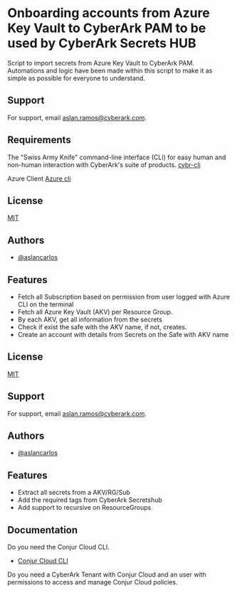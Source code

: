 
# Onboarding accounts from Azure Key Vault to CyberArk PAM to be used by CyberArk Secrets HUB

Script to import secrets from Azure Key Vault to CyberArk PAM.
Automations and logic have been made within this script to make it as simple as possible for everyone to understand.


## Support
For support, email aslan.ramos@cyberark.com.


## Requirements
The  "Swiss Army Knife" command-line interface (CLI) for easy human and non-human interaction with CyberArk's suite of products.
[cybr-cli](https://github.com/infamousjoeg/cybr-cli)


Azure Client
[Azure cli](https://github.com/Azure/azure-cli)


## License
[MIT](https://choosealicense.com/licenses/mit/)

## Authors

- [@aslancarlos](https://www.github.com/aslancarlos)



## Features
- Fetch all Subscription based on permission from user logged with Azure CLI on the terminal
- Fetch all Azure Key Vault (AKV) per Resource Group.
- By each AKV, get all information from the secrets
- Check if exist the safe with the AKV name, if not, creates. 
- Create an account with details from Secrets on the Safe with AKV name
 


## License

[MIT](https://choosealicense.com/licenses/mit/)


## Support

For support, email aslan.ramos@cyberark.com.


## Authors

- [@aslancarlos](https://www.github.com/aslancarlos)


## Features

- Extract all secrets from a AKV/RG/Sub
- Add the required tags from CyberArk Secretshub
- Add support to recursive on ResourceGroups




## Documentation

Do you need the Conjur Cloud CLI.
- [Conjur Cloud CLI](https://cyberark.my.site.com/mplace/s/#software)

Do you need a CyberArk Tenant with Conjur Cloud and an user with permissions to access and manage Conjur Cloud policies.